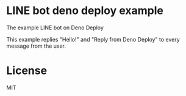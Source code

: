 # LINE bot deno deploy example

The example LINE bot on Deno Deploy

This example replies "Hello!" and "Reply from Deno Deploy" to every message from the user.

# License

MIT

